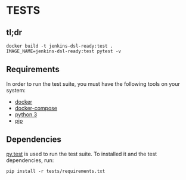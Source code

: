 TESTS
=====

tl;dr
-----

    docker build -t jenkins-dsl-ready:test .
    IMAGE_NAME=jenkins-dsl-ready:test pytest -v


Requirements
------------

In order to run the test suite, you must have the following tools on your system:

- [docker](https://www.docker.com/)
- [docker-compose](https://docs.docker.com/compose/)
- [python 3](https://www.python.org/)
- [pip](https://pypi.org/project/pip/)


Dependencies
------------

[py.test](https://docs.pytest.org) is used to run the test suite. To installed it and the 
test dependencies, run:

```
pip install -r tests/requirements.txt
```